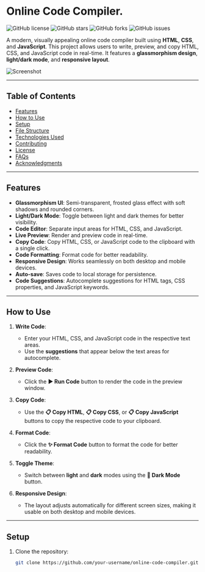 # Online Code Compiler.

![GitHub license](https://img.shields.io/badge/license-MIT-blue.svg)
![GitHub stars](https://img.shields.io/github/stars/your-username/online-code-compiler?style=social)
![GitHub forks](https://img.shields.io/github/forks/your-username/online-code-compiler?style=social)
![GitHub issues](https://img.shields.io/github/issues/your-username/online-code-compiler)

A modern, visually appealing online code compiler built using **HTML**, **CSS**, and **JavaScript**. This project allows users to write, preview, and copy HTML, CSS, and JavaScript code in real-time. It features a **glassmorphism design**, **light/dark mode**, and **responsive layout**.

![Screenshot](ScreenShot.png)

---

## Table of Contents

- [Features](#features)
- [How to Use](#how-to-use)
- [Setup](#setup)
- [File Structure](#file-structure)
- [Technologies Used](#technologies-used)
- [Contributing](#contributing)
- [License](#license)
- [FAQs](#faqs)
- [Acknowledgments](#acknowledgments)

---

## Features

- **Glassmorphism UI**: Semi-transparent, frosted glass effect with soft shadows and rounded corners.
- **Light/Dark Mode**: Toggle between light and dark themes for better visibility.
- **Code Editor**: Separate input areas for HTML, CSS, and JavaScript.
- **Live Preview**: Render and preview code in real-time.
- **Copy Code**: Copy HTML, CSS, or JavaScript code to the clipboard with a single click.
- **Code Formatting**: Format code for better readability.
- **Responsive Design**: Works seamlessly on both desktop and mobile devices.
- **Auto-save**: Saves code to local storage for persistence.
- **Code Suggestions**: Autocomplete suggestions for HTML tags, CSS properties, and JavaScript keywords.

---

## How to Use

1. **Write Code**:
   - Enter your HTML, CSS, and JavaScript code in the respective text areas.
   - Use the **suggestions** that appear below the text areas for autocomplete.

2. **Preview Code**:
   - Click the **▶️ Run Code** button to render the code in the preview window.

3. **Copy Code**:
   - Use the **📋 Copy HTML**, **📋 Copy CSS**, or **📋 Copy JavaScript** buttons to copy the respective code to your clipboard.

4. **Format Code**:
   - Click the **✨ Format Code** button to format the code for better readability.

5. **Toggle Theme**:
   - Switch between **light** and **dark** modes using the **🌙 Dark Mode** button.

6. **Responsive Design**:
   - The layout adjusts automatically for different screen sizes, making it usable on both desktop and mobile devices.

---

## Setup

1. Clone the repository:
   ```bash
   git clone https://github.com/your-username/online-code-compiler.git
